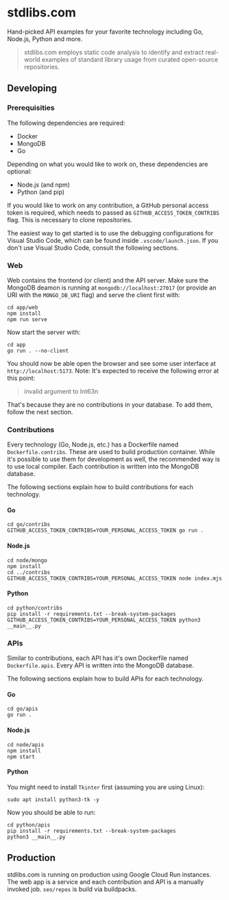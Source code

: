 # stdlibs.com

Hand-picked API examples for your favorite technology including Go, Node.js, Python and more.

>stdlibs.com employs static code analysis to identify and extract real-world examples of standard library usage from curated open-source repositories.

## Developing

### Prerequisities

The following dependencies are required:

- Docker
- MongoDB
- Go

Depending on what you would like to work on, these dependencies are optional:

- Node.js (and npm)
- Python (and pip)

If you would like to work on any contribution, a GitHub personal access token is
required, which needs to passed as `GITHUB_ACCESS_TOKEN_CONTRIBS` flag. This is 
necessary to clone repositories.

The easiest way to get started is to use the debugging configurations for Visual
Studio Code, which can be found inside `.vscode/launch.json`. If you don't use
Visual Studio Code, consult the following sections.

### Web

Web contains the frontend (or client) and the API server. Make sure the MongoDB
deamon is running at `mongodb://localhost:27017` (or provide an URI with the
`MONGO_DB_URI` flag) and serve the client first with:

```shell
cd app/web
npm install
npm run serve
```

Now start the server with:

```shell
cd app
go run . --no-client
```

You should now be able open the browser and see some user interface at
`http://localhost:5173`. Note: It's expected to receive the following
error at this point:

> invalid argument to Int63n

That's because they are no contributions in your database. To add them, follow
the next section.

### Contributions

Every technology (Go, Node.js, etc.) has a Dockerfile named
`Dockerfile.contribs`. These are used to build production container. While it's
possible to use them for development as well, the recommended way is to use
local compiler. Each contribution is written into the MongoDB database.

The following sections explain how to build contributions for each
technology.

#### Go

```shell
cd go/contribs
GITHUB_ACCESS_TOKEN_CONTRIBS=YOUR_PERSONAL_ACCESS_TOKEN go run .
```

#### Node.js

```shell
cd node/mongo
npm install
cd ../contribs
GITHUB_ACCESS_TOKEN_CONTRIBS=YOUR_PERSONAL_ACCESS_TOKEN node index.mjs
```

#### Python

```shell
cd python/contribs
pip install -r requirements.txt --break-system-packages
GITHUB_ACCESS_TOKEN_CONTRIBS=YOUR_PERSONAL_ACCESS_TOKEN python3 __main__.py
```

### APIs

Similar to contributions, each API has it's own Dockerfile named
`Dockerfile.apis`. Every API is written into the MongoDB database.

The following sections explain how to build APIs for each technology.

#### Go

```shell
cd go/apis
go run .
```

#### Node.js

```shell
cd node/apis
npm install
npm start
```

#### Python

You might need to install `Tkinter` first (assuming you are 
using Linux):

```shell
sudo apt install python3-tk -y
```

Now you should be able to run:

```shell
cd python/apis
pip install -r requirements.txt --break-system-packages
python3 __main__.py
```

## Production

stdlibs.com is running on production using Google Cloud Run instances. The web
app is a service and each contribution and API is a manually invoked job.
`seo/repos` is build via buildpacks.
